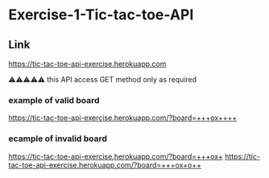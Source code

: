 # Exercise-1-Tic-tac-toe-API

## Link
https://tic-tac-toe-api-exercise.herokuapp.com

⚠️⚠️⚠️⚠️⚠️
this API access GET method only as required


### example of valid board
https://tic-tac-toe-api-exercise.herokuapp.com/?board=+++ox++++

### ecample of invalid board
https://tic-tac-toe-api-exercise.herokuapp.com/?board=+++ox+
https://tic-tac-toe-api-exercise.herokuapp.com/?board=+++ox+o++
